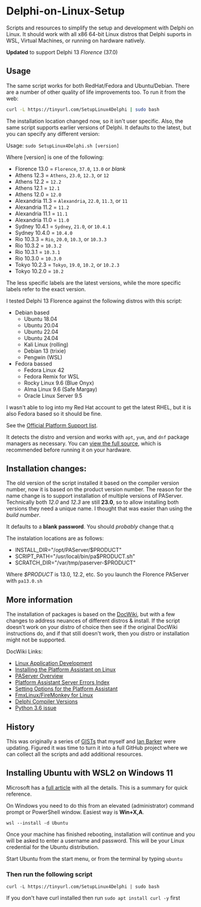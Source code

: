 # Delphi-on-Linux-Setup
Scripts and resources to simplify the setup and development with Delphi on Linux. It should work with all x86 64-bit Linux distros that Delphi suports in WSL, Virtual Machines, or running on hardware natively. 

**Updated** to support Delphi 13 *Florence* (37.0)

## Usage

The same script works for both RedHat/Fedora and Ubuntu/Debian. There are a number of other quality of life improvements too. To run it from the web:
```bash
curl -L https://tinyurl.com/SetupLinux4Delphi | sudo bash
```
The installation location changed now, so it isn't user specific. Also, the same script supports earlier versions of Delphi. It defaults to the latest, but you can specify any different version:

Usage: `sudo SetupLinux4Delphi.sh [version]`

Where [version] is one of the following:

* Florence 13.0    = `Florence`, `37.0`, `13.0` or *blank*
* Athens 12.3      = `Athens`, `23.0`, `12.3`, or `12`
* Athens 12.2      = `12.2`
* Athens 12.1      = `12.1`
* Athens 12.0      = `12.0`
* Alexandria 11.3  = `Alexandria`, `22.0`, `11.3`, or `11`
* Alexandria 11.2  = `11.2`
* Alexandria 11.1  = `11.1`
* Alexandria 11.0  = `11.0`
* Sydney 10.4.1    = `Sydney`, `21.0`, or `10.4.1`
* Sydney 10.4.0    = `10.4.0`
* Rio 10.3.3       = `Rio`, `20.0`, `10.3`, or `10.3.3`
* Rio 10.3.2       = `10.3.2`
* Rio 10.3.1       = `10.3.1`
* Rio 10.3.0       = `10.3.0`
* Tokyo 10.2.3     = `Tokyo`, `19.0`, `10.2`, or `10.2.3`
* Tokyo 10.2.0     = `10.2`

The less specific labels are the latest versions, while the more specific labels refer to the exact version.

I tested Delphi 13 Florence against the following distros with this script:

* Debian based
  * Ubuntu 18.04
  * Ubuntu 20.04
  * Ubuntu 22.04
  * Ubuntu 24.04
  * Kali Linux (rolling)
  * Debian 13 (trixie)
  * Pengwin (WSL)
* Fedora bassed
  * Fedora Linux 42
  * Fedora Remix for WSL
  * Rocky Linux 9.6 (Blue Onyx)
  * Alma Linux 9.6 (Safe Margay)
  * Oracle Linux Server 9.5

I wasn't able to log into my Red Hat account to get the latest RHEL, but it is also Fedora based so it should be fine. 

See the [Official Platform Support list](https://docwiki.embarcadero.com/PlatformStatus/en/Main_Page).

It detects the distro and version and works with `apt`, `yum`, and `dnf` package managers as necessary. You can [view the full source](https://github.com/jimmckeeth/Delphi-on-Linux-Setup/blob/main/scripts/SetupLinux4Delphi.sh), which is recommended before running it on your hardware.

## Installation changes:

The old version of the script installed it based on the compiler version number, now it is based on the product version number. The reason for the name change is to support installation of multiple versions of PAServer. Technically both _12.0_ and _12.3_ are still **23.0**, so to allow installing both versions they need a unique name. I thought that was easier than using the _build number_.

It defaults to a **blank password**. You should _probably_ change that.q

The instalation locations are as follows:

* INSTALL_DIR="/opt/PAServer/$PRODUCT"
* SCRIPT_PATH="/usr/local/bin/pa$PRODUCT.sh"
* SCRATCH_DIR="/var/tmp/paserver-$PRODUCT"

Where _$PRODUCT_ is 13.0, 12.2, etc. So you launch the Florence PAServer with `pa13.0.sh`

## More information

The installation of packages is based on the [DocWiki](https://docwiki.embarcadero.com/RADStudio/en/Linux_Application_Development), but with a few changes to address neuances of different distros & install. If the script doesn't work on your distro of choice then see if the original DocWiki instructions do, and if that still doesn't work, then you distro or installation might not be supported. 

DocWiki Links:

* [Linux Application Development](https://docwiki.embarcadero.com/RADStudio/en/Linux_Application_Development)
* [Installing the Platform Assistant on Linux](https://docwiki.embarcadero.com/RADStudio/en/Installing_the_Platform_Assistant_on_Linux)
* [PAServer Overview](https://docwiki.embarcadero.com/RADStudio/en/PAServer,_the_Platform_Assistant_Server_Application)
* [Platform Assistant Server Errors Index](https://docwiki.embarcadero.com/RADStudio/en/Platform_Assistant_Server_Errors_Index)
* [Setting Options for the Platform Assistant](https://docwiki.embarcadero.com/RADStudio/en/Setting_Options_for_the_Platform_Assistant)
* [FmxLinux/FireMonkey for Linux](https://docwiki.embarcadero.com/RADStudio/en/FireMonkey_for_Linux)
* [Delphi Compiler Versions](https://docwiki.embarcadero.com/RADStudio/en/Compiler_Versions)
* [Python 3.6 issue](https://blogs.embarcadero.com/setting-up-ubuntu-22-04-for-delphi-11-2-debugging/)

## History

This was originally a series of [GISTs](https://gist.github.com/jimmckeeth/1cb657694d1ea18335782213097c8a33) that myself and [Ian Barker](https://gist.github.com/checkdigits/f910e3c4b308a25b31b9a5c1f23c5461) were updating. Figured it was time to turn it into a full GitHub project where we can collect all the scripts and add additional resources.

## Installing Ubuntu with WSL2 on Windows 11

Microsoft has a [full article](https://docs.microsoft.com/en-us/windows/wsl/install) with all the details. This is a summary for quick reference. 

On Windows you need to do this from an elevated (administrator) command prompt or PowerShell window. Easiest way is **Win+X,A**.
```
wsl --install -d Ubuntu
```

Once your machine has finished rebooting, installation will continue and you will be asked to enter a username and password. This will be your Linux credential for the Ubuntu distribution.

Start Ubuntu from the start menu, or from the terminal by typing `ubuntu`

### Then run the following script

```
curl -L https://tinyurl.com/SetupLinux4Delphi | sudo bash
```

If you don't have curl installed then run `sudo apt install curl -y` first

